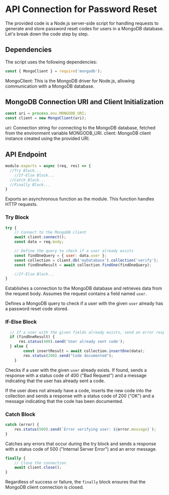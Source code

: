 # API Connection for Password Reset

The provided code is a Node.js server-side script for handling requests to generate and store password reset codes for users in a MongoDB database. Let's break down the code step by step.

## Dependencies

The script uses the following dependencies:

```javascript
const { MongoClient } = require('mongodb');
```
MongoClient: This is the MongoDB driver for Node.js, allowing communication with a MongoDB database.

## MongoDB Connection URI and Client Initialization

```javascript
const uri = process.env.MONGODB_URI;
const client = new MongoClient(uri);
```

uri: Connection string for connecting to the MongoDB database, fetched from the environment variable MONGODB_URI.
client: MongoDB client instance created using the provided URI.

## API Endpoint

```javascript
module.exports = async (req, res) => {
  //Try Block...
    //If-Else Block...
  //Catch Block...
  //Finally Block...
}
```
Exports an asynchronous function as the module. This function handles HTTP requests.
### Try Block
```javascript
try {
    // Connect to the MongoDB client
    await client.connect();
    const data = req.body;

    // Define the query to check if a user already exists
    const findOneQuery = { user: data.user };
    const collection = client.db('myDatabase').collection('verify');
    const findOneResult = await collection.findOne(findOneQuery);

    //If-Else Block...
}    
```
Establishes a connection to the MongoDB database and retrieves data from the request body. Assumes the request contains a field named `user`.

Defines a MongoDB query to check if a user with the given `user` already has a password reset code stored.

### If-Else Block
```javascript
  // If a user with the given fields already exists, send an error response
  if (findOneResult) {
      res.status(400).send('User already sent code');
  } else {
        const insertResult = await collection.insertOne(data);
        res.status(200).send("Code documented");
    }
```
Checks if a user with the given `user` already exists. If found, sends a response with a status code of 400 ("Bad Request") and a message indicating that the user has already sent a code.

If the user does not already have a code, inserts the new code into the collection and sends a response with a status code of 200 ("OK") and a message indicating that the code has been documented.

### Catch Block
```javascript
catch (error) {
    res.status(500).send(`Error verifying user: ${error.message}`);
}
```
Catches any errors that occur during the try block and sends a response with a status code of 500 ("Internal Server Error") and an error message.

```javascript
finally {
    // Close the connection
    await client.close();
}
```
Regardless of success or failure, the `finally` block ensures that the MongoDB client connection is closed.
